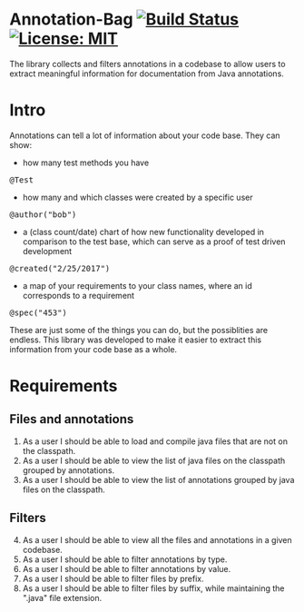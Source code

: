 # Annotation-Bag [![Build Status](https://travis-ci.org/ferenc4/Annotation-Bag.svg?branch=master)](https://travis-ci.org/ferenc4/Annotation-Bag) <!--[![codecov](https://codecov.io/gh/ferenc4/Annotation-Bag/branch/master/graph/badge.svg)](https://codecov.io/gh/ferenc4/Annotation-Bag)--> [![License: MIT](https://img.shields.io/badge/License-MIT-yellow.svg)](https://opensource.org/licenses/MIT)
The library collects and filters annotations in a codebase to allow users to extract meaningful information for documentation from Java annotations.

# Intro
Annotations can tell a lot of information about your code base. They can show:
- how many test methods you have
<pre>
@Test
</pre>
- how many and which classes were created by a specific user
<pre>
@author("bob")
</pre>
- a (class count/date) chart of how new functionality developed in comparison to the test base, which can serve as a proof of test driven development
<pre>
@created("2/25/2017")
</pre>
- a map of your requirements to your class names, where an id corresponds to a requirement
<pre>
@spec("453")
</pre>

These are just some of the things you can do, but the possiblities are endless.
This library was developed to make it easier to extract this information from your code base as a whole.

# Requirements
## Files and annotations
1. As a user I should be able to load and compile java files that are not on the classpath.</li>
2. As a user I should be able to view the list of java files on the classpath grouped by annotations.
3. As a user I should be able to view the list of annotations grouped by java files on the classpath.
## Filters
4. As a user I should be able to view all the files and annotations in a given codebase.
5. As a user I should be able to filter annotations by type.
6. As a user I should be able to filter annotations by value.
7. As a user I should be able to filter files by prefix.
8. As a user I should be able to filter files by suffix, while maintaining the ".java" file extension.
